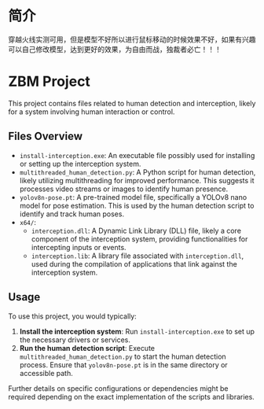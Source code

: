 # 简介
穿越火线实测可用，但是模型不好所以进行鼠标移动的时候效果不好，如果有兴趣可以自己修改模型，达到更好的效果，为自由而战，独裁者必亡！！！




# ZBM Project

This project contains files related to human detection and interception, likely for a system involving human interaction or control.

## Files Overview

- `install-interception.exe`: An executable file possibly used for installing or setting up the interception system.
- `multithreaded_human_detection.py`: A Python script for human detection, likely utilizing multithreading for improved performance. This suggests it processes video streams or images to identify human presence.
- `yolov8n-pose.pt`: A pre-trained model file, specifically a YOLOv8 nano model for pose estimation. This is used by the human detection script to identify and track human poses.
- `x64/`:
  - `interception.dll`: A Dynamic Link Library (DLL) file, likely a core component of the interception system, providing functionalities for intercepting inputs or events.
  - `interception.lib`: A library file associated with `interception.dll`, used during the compilation of applications that link against the interception system.

## Usage

To use this project, you would typically:

1. **Install the interception system**: Run `install-interception.exe` to set up the necessary drivers or services.
2. **Run the human detection script**: Execute `multithreaded_human_detection.py` to start the human detection process. Ensure that `yolov8n-pose.pt` is in the same directory or accessible path.

Further details on specific configurations or dependencies might be required depending on the exact implementation of the scripts and libraries.
